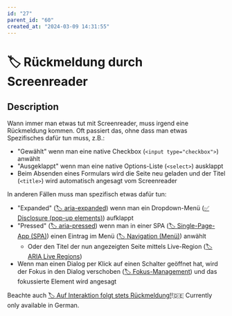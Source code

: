 ```yaml
---
id: "27"
parent_id: "60"
created_at: "2024-03-09 14:31:55"
---
```


# 🏷️ Rückmeldung durch Screenreader

## Description

Wann immer man etwas tut mit Screenreader, muss irgend eine Rückmeldung kommen. Oft passiert das, ohne dass man etwas Spezifisches dafür tun muss, z.B.:

- "Gewählt" wenn man eine native Checkbox (`<input type="checkbox">`) anwählt
- "Ausgeklappt" wenn man eine native Options-Liste (`<select>`) ausklappt
- Beim Absenden eines Formulars wird die Seite neu geladen und der Titel (`<title>`) wird automatisch angesagt vom Screenreader

In anderen Fällen muss man spezifisch etwas dafür tun:

- "Expanded" ([🏷️ aria-expanded](/en/tags/aria-expanded)) wenn man ein Dropdown-Menü ([✅ Disclosure (pop-up elements)](/en/wcag/4.1.2a-advanced-controls-widgets/disclosure-pop-up-elements)) aufklappt
- "Pressed" ([🏷️ aria-pressed](/en/tags/aria-pressed)) wenn man in einer SPA ([🏷️ Single-Page-App (SPA)](/en/tags/single-page-app-spa)) einen Eintrag im Menü ([🏷️ Navigation (Menü)](/en/tags/navigation-menu)) anwählt
    - Oder den Titel der nun angezeigten Seite mittels Live-Region ([🏷️ ARIA Live Regions](/en/tags/aria-live-regions))
- Wenn man einen Dialog per Klick auf einen Schalter geöffnet hat, wird der Fokus in den Dialog verschoben ([🏷️ Fokus-Management](/en/tags/fokus-management)) und das fokussierte Element wird angesagt

Beachte auch [🏷️ Auf Interaktion folgt stets Rückmeldung!](/en/tags/auf-interaktion-folgt-stets-ruckmeldung)!🇩🇪 Currently only available in German.

